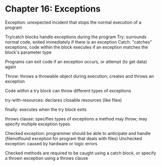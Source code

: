 # Chapter 16: Exceptions

Exception: unexpected incident that stops the normal execution of a program

Try/catch blocks handle exceptions during the program
Try: surrounds normal code, exited immediately if there is an exception
Catch: "catches" exceptions, code within the block executes if an exception matches the block's parameter type

Programs can exit code if an exception occurs, or attempt (to get data) again

Throw: throws a throwable object during execution; creates and throws an exception

Code within a try block can throw different types of exceptions

try-with-resources: declares closable resources (like files)

finally: executes when the try block exits

throws clause: specifies types of exceptions a method may throw; may specify multiple exception types

Checked exception: programmer should be able to anticipate and handle (filenotfound exception for program that deals with files)
Unchecked exception: caused by hardware or logic errors

Checked methods are required to be caught using a catch block, or specify a thrown exception using a throws clause